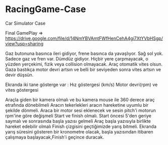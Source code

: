 # RacingGame-Case
Car Simulator Case

Final GamePlay => https://drive.google.com/file/d/14NmYBVAmtFWfHenCehA4gi7XtYVbHSgp/view?usp=sharing

Gaz butonuna basınca ileri gidiyor, frene basınca da yavaşlıyor. 
Sağ sol yok. Sadece gaz ve fren var. Dümdüz gidiyor. 
Hiçbir yere çarpmayacak, o yüzden yerçekimi, fizik veya collision olmayacak.
Araç otomatik vites olsun. Gaza bastıkça motor devri artsın ve belli bir seviyeden sonra vites artsın ve devir düşsün.

Ekranda iki tane gösterge var :
Hız göstergesi (km/s)
Motor devri(rpm) ve vites göstergesi

Araçla giden bir kamera olmalı ve bu kamera mouse ile 360 derece araç etrafında dönebilmeli 
Aracın tekerlekleri aracın hareketine uyumlu bir şekilde dönmeli.
Araca bir motor sesi eklenecek ve sesin pitch'i motorun rpm'ine göre değişmeli
Start ve finish olmalı. 
Start öncesi 5'den geriye saymalı ve sonrasında başla yazısı gelmeli
Araç başla yazısıyla birlikte hareket edebilir olmalı
Finish çizgisini geçtiğimizde yarış bitmeli.
Ekranda yarış süresini gösteren bir kronometre olacak, başla yazısından itibaren çalışmaya başlayacak,Finish'i geçince duracak.


